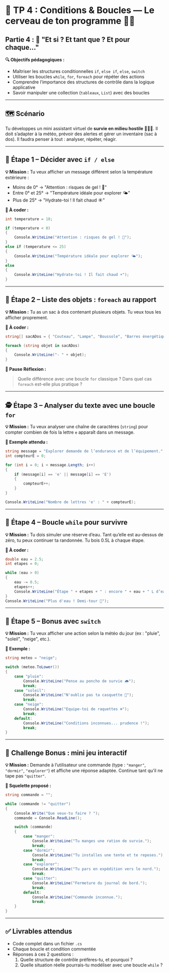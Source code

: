 # 🧪 TP 4 : Conditions & Boucles — Le cerveau de ton programme 🧠🔁

## Partie 4 : 🤖 "Et si ? Et tant que ? Et pour chaque…"

**🔍 Objectifs pédagogiques :**

- Maîtriser les structures conditionnelles `if`, `else if`, `else`, `switch`
- Utiliser les boucles `while`, `for`, `foreach` pour répéter des actions
- Comprendre l’importance des structures de contrôle dans la logique applicative
- Savoir manipuler une collection (`tableaux`, `List`) avec des boucles

---

## 🗺️ Scénario

Tu développes un mini assistant virtuel de **survie en milieu hostile** 🌲🔥🐻. Il doit s’adapter à la météo, prévoir des alertes et gérer un inventaire (sac à dos). Il faudra penser à tout : analyser, répéter, réagir.

---

## 🧭 Étape 1 – Décider avec `if / else`

**💡 Mission :**
Tu veux afficher un message différent selon la température extérieure :

- Moins de 0° → "Attention : risques de gel ! 🥶"
- Entre 0° et 25° → "Température idéale pour explorer 🌤️"
- Plus de 25° → "Hydrate-toi ! Il fait chaud ☀️"

**📝 À coder :**

```csharp
int temperature = 18;

if (temperature < 0)
{
    Console.WriteLine("Attention : risques de gel ! 🥶");
}
else if (temperature <= 25)
{
    Console.WriteLine("Température idéale pour explorer 🌤️");
}
else
{
    Console.WriteLine("Hydrate-toi ! Il fait chaud ☀️");
}
```

---

## 🎒 Étape 2 – Liste des objets : `foreach` au rapport

**💡 Mission :**
Tu as un sac à dos contenant plusieurs objets. Tu veux tous les afficher proprement.

**📝 À coder :**

```csharp
string[] sacADos = { "Couteau", "Lampe", "Boussole", "Barres énergétiques" };

foreach (string objet in sacADos)
{
    Console.WriteLine("- " + objet);
}
```

**💬 Pause Réflexion :**

> Quelle différence avec une boucle `for` classique ? Dans quel cas `foreach` est-elle plus pratique ?

---

## 🕵️ Étape 3 – Analyser du texte avec une boucle `for`

**💡 Mission :**
Tu veux analyser une chaîne de caractères (`string`) pour compter combien de fois la lettre `e` apparaît dans un message.

**📝 Exemple attendu :**

```csharp
string message = "Explorer demande de l’endurance et de l’équipement.";
int compteurE = 0;

for (int i = 0; i < message.Length; i++)
{
    if (message[i] == 'e' || message[i] == 'E')
    {
        compteurE++;
    }
}

Console.WriteLine("Nombre de lettres 'e' : " + compteurE);
```

---

## 🔁 Étape 4 – Boucle `while` pour survivre

**💡 Mission :**
Tu dois simuler une réserve d’eau. Tant qu’elle est au-dessus de zéro, tu peux continuer ta randonnée. Tu bois 0.5L à chaque étape.

**📝 À coder :**

```csharp
double eau = 2.5;
int etapes = 0;

while (eau > 0)
{
    eau -= 0.5;
    etapes++;
    Console.WriteLine("Étape " + etapes + " : encore " + eau + " L d’eau.");
}
Console.WriteLine("Plus d'eau ! Demi-tour 🚨");
```

---

## 🎯 Étape 5 – Bonus avec `switch`

**💡 Mission :**
Tu veux afficher une action selon la météo du jour (ex : "pluie", "soleil", "neige", etc.).

**📝 Exemple :**

```csharp
string meteo = "neige";

switch (meteo.ToLower())
{
    case "pluie":
        Console.WriteLine("Pense au poncho de survie 🌧️");
        break;
    case "soleil":
        Console.WriteLine("N'oublie pas ta casquette 🧢");
        break;
    case "neige":
        Console.WriteLine("Equipe-toi de raquettes ❄️");
        break;
    default:
        Console.WriteLine("Conditions inconnues... prudence !");
        break;
}
```

---

## 🧪 Challenge Bonus : mini jeu interactif

**💡 Mission :**
Demande à l’utilisateur une commande (type : `"manger"`, `"dormir"`, `"explorer"`) et affiche une réponse adaptée. Continue tant qu’il ne tape pas `"quitter"`.

**📝 Squelette proposé :**

```csharp
string commande = "";

while (commande != "quitter")
{
    Console.Write("Que veux-tu faire ? ");
    commande = Console.ReadLine();

    switch (commande)
    {
        case "manger":
            Console.WriteLine("Tu manges une ration de survie.");
            break;
        case "dormir":
            Console.WriteLine("Tu installes une tente et te reposes.");
            break;
        case "explorer":
            Console.WriteLine("Tu pars en expédition vers le nord.");
            break;
        case "quitter":
            Console.WriteLine("Fermeture du journal de bord.");
            break;
        default:
            Console.WriteLine("Commande inconnue.");
            break;
    }
}
```

---

## ✅ Livrables attendus

- Code complet dans un fichier `.cs`
- Chaque boucle et condition commentée
- Réponses à ces 2 questions :
  1. Quelle structure de contrôle préfères-tu, et pourquoi ?
  2. Quelle situation réelle pourrais-tu modéliser avec une boucle `while` ?
